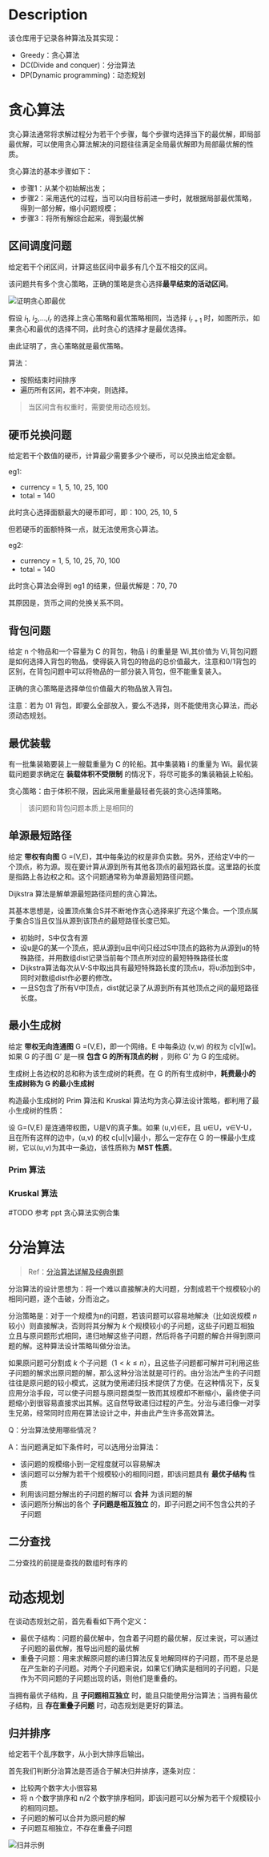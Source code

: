 # Description

该仓库用于记录各种算法及其实现：

- Greedy：贪心算法
- DC(Divide and conquer)：分治算法
- DP(Dynamic programming)：动态规划

# 贪心算法

贪心算法通常将求解过程分为若干个步骤，每个步骤均选择当下的最优解，即局部最优解，可以使用贪心算法解决的问题往往满足全局最优解即为局部最优解的性质。

贪心算法的基本步骤如下：

- 步骤1：从某个初始解出发；
- 步骤2：采用迭代的过程，当可以向目标前进一步时，就根据局部最优策略，得到一部分解，缩小问题规模；
- 步骤3：将所有解综合起来，得到最优解

## 区间调度问题

给定若干个闭区间，计算这些区间中最多有几个互不相交的区间。

该问题共有多个贪心策略，正确的策略是贪心选择**最早结束的活动区间**。

![证明贪心即最优](https://happytsing-figure-bed.oss-cn-hangzhou.aliyuncs.com/uestc/advanced_algorithm/image-20221203153348736.png)

假设 $i_1$, $i_2$,...,$i_r$ 的选择上贪心策略和最优策略相同，当选择 $i_{r+1}$ 时，如图所示，如果贪心和最优的选择不同，此时贪心的选择才是最优选择。

由此证明了，贪心策略就是最优策略。

算法：

- 按照结束时间排序
- 遍历所有区间，若不冲突，则选择。

> 当区间含有权重时，需要使用动态规划。

## 硬币兑换问题

给定若干个数值的硬币，计算最少需要多少个硬币，可以兑换出给定金额。

eg1:

- currency = 1, 5, 10, 25, 100
- total = 140

此时贪心选择面额最大的硬币即可，即：100, 25, 10, 5

但若硬币的面额特殊一点，就无法使用贪心算法。

eg2:

- currency = 1, 5, 10, 25, 70, 100
- total = 140

此时贪心算法会得到 eg1 的结果，但最优解是：70, 70

其原因是，货币之间的兑换关系不同。

## 背包问题

给定 n 个物品和一个容量为 C 的背包，物品 i 的重量是 Wi,其价值为 Vi,背包问题是如何选择入背包的物品，使得装入背包的物品的总价值最大，注意和0/1背包的区别，在背包问题中可以将物品的一部分装入背包，但不能重复装入。

正确的贪心策略是选择单位价值最大的物品放入背包。

注意：若为 01 背包，即要么全部放入，要么不选择，则不能使用贪心算法，而必须动态规划。

## 最优装载

有一批集装箱要装上一艘载重量为 C 的轮船。其中集装箱 i 的重量为 Wi。最优装载问题要求确定在 **装载体积不受限制** 的情况下，将尽可能多的集装箱装上轮船。

贪心策略：由于体积不限，因此采用重量最轻者先装的贪心选择策略。

> 该问题和背包问题本质上是相同的

## 单源最短路径

给定 **带权有向图**  G =(V,E)，其中每条边的权是非负实数。另外，还给定V中的一个顶点，称为源。现在要计算从源到所有其他各顶点的最短路长度。这里路的长度是指路上各边权之和。这个问题通常称为单源最短路径问题。

Dijkstra 算法是解单源最短路径问题的贪心算法。

其基本思想是，设置顶点集合S并不断地作贪心选择来扩充这个集合。一个顶点属于集合S当且仅当从源到该顶点的最短路径长度已知。
		
- 初始时，S中仅含有源
- 设u是G的某一个顶点，把从源到u且中间只经过S中顶点的路称为从源到u的特殊路径，并用数组dist记录当前每个顶点所对应的最短特殊路径长度
- Dijkstra算法每次从V-S中取出具有最短特殊路长度的顶点u，将u添加到S中，同时对数组dist作必要的修改。
- 一旦S包含了所有V中顶点，dist就记录了从源到所有其他顶点之间的最短路径长度。

## 最小生成树

给定 **带权无向连通图** G =(V,E)，即一个网络。E 中每条边 (v,w) 的权为 c[v][w]。如果 G 的子图 G’ 是一棵 **包含 G 的所有顶点的树** ，则称 G’ 为 G 的生成树。

生成树上各边权的总和称为该生成树的耗费。在 G 的所有生成树中，**耗费最小的生成树称为 G 的最小生成树**

构造最小生成树的 Prim 算法和 Kruskal 算法均为贪心算法设计策略，都利用了最小生成树的性质：

设 G=(V,E) 是连通带权图，U是V的真子集。如果 (u,v)∈E，且 u∈U，v∈V-U，且在所有这样的边中，(u,v) 的权 c[u][v]最小，那么一定存在 G 的一棵最小生成树，它以(u,v)为其中一条边，该性质称为 **MST 性质**。

### Prim 算法
### Kruskal 算法

#TODO 参考 ppt 贪心算法实例合集

# 分治算法

> Ref：[分治算法详解及经典例题](https://www.cnblogs.com/chihaoyuIsnotHere/p/10129475.html)

分治算法的设计思想为：将一个难以直接解决的大问题，分割成若干个规模较小的相同问题，逐个击破，分而治之。

分治策略是：对于一个规模为n的问题，若该问题可以容易地解决（比如说规模 $n$ 较小）则直接解决，否则将其分解为 $k$ 个规模较小的子问题，这些子问题互相独立且与原问题形式相同，递归地解这些子问题，然后将各子问题的解合并得到原问题的解。这种算法设计策略叫做分治法。

如果原问题可分割成 $k$ 个子问题（$1<k≤n$），且这些子问题都可解并可利用这些子问题的解求出原问题的解，那么这种分治法就是可行的。由分治法产生的子问题往往是原问题的较小模式，这就为使用递归技术提供了方便。在这种情况下，反复应用分治手段，可以使子问题与原问题类型一致而其规模却不断缩小，最终使子问题缩小到很容易直接求出其解。这自然导致递归过程的产生。分治与递归像一对孪生兄弟，经常同时应用在算法设计之中，并由此产生许多高效算法。

Q：分治算法使用哪些情况？

A：当问题满足如下条件时，可以选用分治算法：

- 该问题的规模缩小到一定程度就可以容易解决
- 该问题可以分解为若干个规模较小的相同问题，即该问题具有 **最优子结构** 性质
- 利用该问题分解出的子问题的解可以 **合并** 为该问题的解
- 该问题所分解出的各个 **子问题是相互独立** 的，即子问题之间不包含公共的子子问题

## 二分查找

二分查找的前提是查找的数组时有序的

# 动态规划

在谈动态规划之前，首先看看如下两个定义：

- 最优子结构：问题的最优解中，包含着子问题的最优解，反过来说，可以通过子问题的最优解，推导出问题的最优解
- 重叠子问题：用来求解原问题的递归算法反复地解同样的子问题，而不是总是在产生新的子问题。对两个子问题来说，如果它们确实是相同的子问题，只是作为不同问题的子问题出现的话，则他们是重叠的。

当拥有最优子结构，且 **子问题相互独立** 时，能且只能使用分治算法；当拥有最优子结构，且 **存在重叠子问题** 时，动态规划是更好的算法。

## 归并排序

给定若干个乱序数字，从小到大排序后输出。

首先我们判断分治算法是否适合于解决归并排序，逐条对应：

- 比较两个数字大小很容易
- 将 n 个数字排序和 n/2 个数字排序相同，即该问题可以分解为若干个规模较小的相同问题。
- 子问题的解可以合并为原问题的解
- 子问题互相独立，不存在重叠子问题

![归并示例](https://images2015.cnblogs.com/blog/1024555/201612/1024555-20161218163120151-452283750.png)